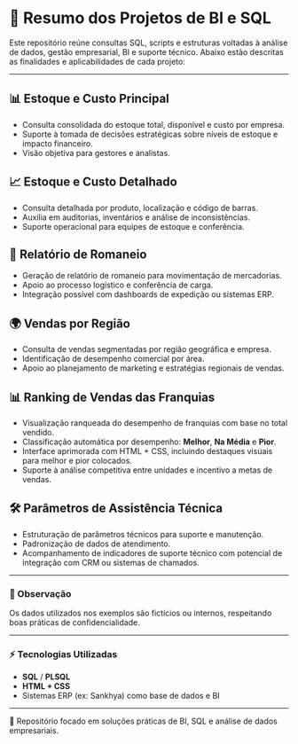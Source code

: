 # 📂 Resumo dos Projetos de BI e SQL

Este repositório reúne consultas SQL, scripts e estruturas voltadas à análise de dados, gestão empresarial, BI e suporte técnico. Abaixo estão descritas as finalidades e aplicabilidades de cada projeto:

---

## 📊 Estoque e Custo Principal
- Consulta consolidada do estoque total, disponível e custo por empresa.
- Suporte à tomada de decisões estratégicas sobre níveis de estoque e impacto financeiro.
- Visão objetiva para gestores e analistas.

## 📈 Estoque e Custo Detalhado
- Consulta detalhada por produto, localização e código de barras.
- Auxilia em auditorias, inventários e análise de inconsistências.
- Suporte operacional para equipes de estoque e conferência.

## 🚛 Relatório de Romaneio
- Geração de relatório de romaneio para movimentação de mercadorias.
- Apoio ao processo logístico e conferência de carga.
- Integração possível com dashboards de expedição ou sistemas ERP.

## 🌍 Vendas por Região
- Consulta de vendas segmentadas por região geográfica e empresa.
- Identificação de desempenho comercial por área.
- Apoio ao planejamento de marketing e estratégias regionais de vendas.

## 📊 Ranking de Vendas das Franquias
- Visualização ranqueada do desempenho de franquias com base no total vendido.
- Classificação automática por desempenho: **Melhor**, **Na Média** e **Pior**.
- Interface aprimorada com HTML + CSS, incluindo destaques visuais para melhor e pior colocados.
- Suporte à análise competitiva entre unidades e incentivo a metas de vendas.

## 🛠️ Parâmetros de Assistência Técnica
- Estruturação de parâmetros técnicos para suporte e manutenção.
- Padronização de dados de atendimento.
- Acompanhamento de indicadores de suporte técnico com potencial de integração com CRM ou sistemas de chamados.

---

### 📌 Observação
Os dados utilizados nos exemplos são fictícios ou internos, respeitando boas práticas de confidencialidade.

---

### ⚡ Tecnologias Utilizadas
- **SQL** / **PLSQL**
- **HTML + CSS**
- Sistemas ERP (ex: Sankhya) como base de dados e BI

---

🧠 Repositório focado em soluções práticas de BI, SQL e análise de dados empresariais.
